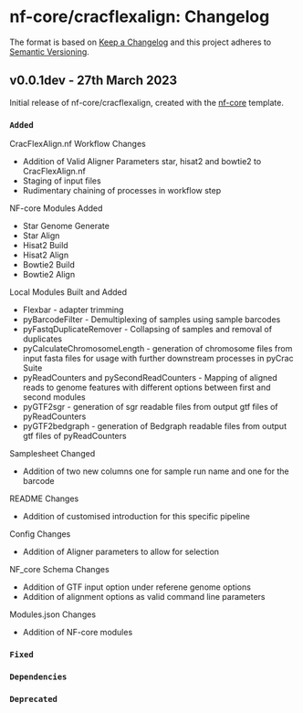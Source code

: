 # nf-core/cracflexalign: Changelog

The format is based on [Keep a Changelog](https://keepachangelog.com/en/1.0.0/)
and this project adheres to [Semantic Versioning](https://semver.org/spec/v2.0.0.html).

## v0.0.1dev - 27th March 2023

Initial release of nf-core/cracflexalign, created with the [nf-core](https://nf-co.re/) template.

### `Added`
 
CracFlexAlign.nf Workflow Changes
 - Addition of Valid Aligner Parameters star, hisat2 and bowtie2 to CracFlexAlign.nf
 - Staging of input files
 - Rudimentary chaining of processes in workflow step

NF-core Modules Added
 - Star Genome Generate
 - Star Align
 - Hisat2 Build
 - Hisat2 Align
 - Bowtie2 Build
 - Bowtie2 Align

Local Modules Built and Added
 - Flexbar - adapter trimming
 - pyBarcodeFilter - Demultiplexing of samples using sample barcodes
 - pyFastqDuplicateRemover - Collapsing of samples and removal of duplicates
 - pyCalculateChromosomeLength - generation of chromosome files from input fasta files for usage with further downstream processes in pyCrac Suite
 - pyReadCounters and pySecondReadCounters - Mapping of aligned reads to genome features with different options between first and second modules
 - pyGTF2sgr - generation of sgr readable files from output gtf files of pyReadCounters
 - pyGTF2bedgraph - generation of Bedgraph readable files from output gtf files of pyReadCounters

Samplesheet Changed
 - Addition of two new columns one for sample run name and one for the barcode

README Changes
 - Addition of customised introduction for this specific pipeline

Config Changes
 - Addition of Aligner parameters to allow for selection

NF_core Schema Changes
 - Addition of GTF input option under referene genome options
 - Addition of alignment options as valid command line parameters

Modules.json Changes
 - Addition of NF-core modules



### `Fixed`

### `Dependencies`

### `Deprecated`
